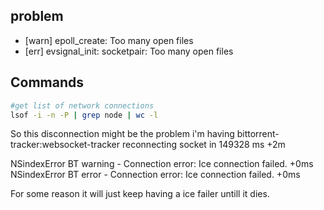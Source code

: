 
## problem
* [warn] epoll_create: Too many open files
* [err] evsignal_init: socketpair: Too many open files


## Commands

```bash
#get list of network connections
lsof -i -n -P | grep node | wc -l
```


So this disconnection might be the problem i'm having
bittorrent-tracker:websocket-tracker reconnecting socket in 149328 ms +2m





NSindexError BT warning - Connection error: Ice connection failed. +0ms
NSindexError BT error - Connection error: Ice connection failed. +0ms

For some reason it will just keep having a ice failer untill it dies.